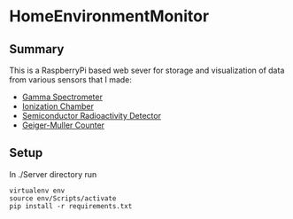 # HomeEnvironmentMonitor

## Summary

This is a RaspberryPi based web sever for storage and visualization of data from various sensors that I made:
* [Gamma Spectrometer](https://github.com/RobertGawron/GammaSpectrometer)
* [Ionization Chamber](https://github.com/RobertGawron/IonizationChamber)
* [Semiconductor Radioactivity Detector](https://github.com/RobertGawron/SemiconductorRadioactivityDetector)
* [Geiger-Muller Counter](https://github.com/RobertGawron/GeigerMullerCounter)

## Setup

In ./Server directory run

```
virtualenv env
source env/Scripts/activate
pip install -r requirements.txt
```
